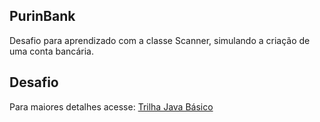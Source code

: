 ## PurinBank

Desafio para aprendizado com a classe Scanner, simulando a criação de uma conta bancária.

## Desafio

Para maiores detalhes acesse: [Trilha Java Básico](https://github.com/digitalinnovationone/trilha-java-basico/tree/main/desafios/sintaxe)
